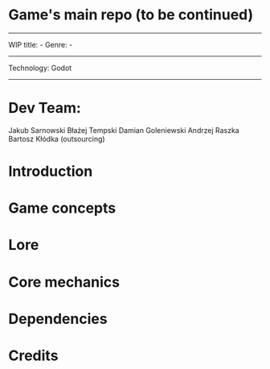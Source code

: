 # Game's main repo (to be continued)

---------------------------------------

WIP title: -
Genre: -

---------------------------------------

Technology: Godot

---------------------------------------

# Dev Team:
Jakub Sarnowski
Błażej Tempski
Damian Goleniewski
Andrzej Raszka
Bartosz Kłódka (outsourcing)

# Introduction

# Game concepts

# Lore

# Core mechanics

# Dependencies

# Credits
